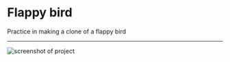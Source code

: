 # Flappy bird
Practice in making a clone of a flappy bird
***
![screenshot of project](https://i.ibb.co/K5bDMZ9/Flappy-bird.png)
